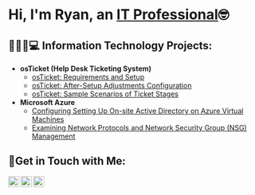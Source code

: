 <h1>Hi, I'm Ryan, an <a href="https://linkedin.com/in/ryanrfrechette">IT Professional</a>🤓</h1>

<h2>🧑🏽‍💻💻 Information Technology Projects:</h2>

- <b>osTicket (Help Desk Ticketing System)</b>
  - [osTicket: Requirements and Setup](https://github.com/joshmadakorcc/osticket-prereqs)
  - [osTicket: After-Setup Adjustments Configuration](https://github.com/joshmadakorcc/post-install-config)
  - [osTicket: Sample Scenarios of Ticket Stages](https://github.com/joshmadakorcc/ticket-lifecycle)
- <b>Microsoft Azure</b>
  - [Configuring Setting Up On-site Active Directory on Azure Virtual Machines](https://github.com/joshmadakorcc/configure-ad)
  - [Examining Network Protocols and Network Security Group (NSG) Management](https://github.com/joshmadakorcc/azure-network-protocols)

<h2>🤳Get in Touch with Me:</h2>

[<img align="left" alt="Josh | Twitter" width="22px" src="https://cdn.jsdelivr.net/npm/simple-icons@v3/icons/twitter.svg" />][twitter]
[<img align="left" alt="Josh | LinkedIn" width="22px" src="https://cdn.jsdelivr.net/npm/simple-icons@v3/icons/linkedin.svg" />][linkedin]
[<img align="left" alt="Josh | Instagram" width="22px" src="https://cdn.jsdelivr.net/npm/simple-icons@v3/icons/instagram.svg" />][instagram]

[twitter]: https://twitter.com/RyanRFrechette
[instagram]: https://www.instagram.com/RyanRFrechette
[linkedin]: https://linkedin.com/in/RyanRFrechette
